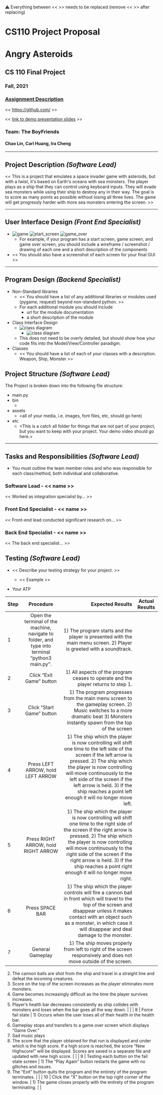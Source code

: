 :warning: Everything between << >> needs to be replaced (remove << >> after replacing)
# CS110 Project Proposal
#  Angry Asteroids 
## CS 110 Final Project
###  Fall, 2021 
### [Assignment Description](https://docs.google.com/document/d/1H4R6yLL7som1lglyXWZ04RvTp_RvRFCCBn6sqv-82ps/edit#)

<< [https://github.com/<repo>](#) >>

<< [link to demo presentation slides](#) >>

### Team:  The BoyFriends 
####  Chao Lin, Carl Huang, Ira Cheng

***

## Project Description *(Software Lead)*
<< This is a project that emulates a space invader game with asteroids, but with a twist, it's based on Earth's oceans with sea monsters. The player plays as a ship that they can control using keyboard inputs. They will evade sea monsters while using their ship to destroy any in their way. The goal is to score as many points as possible without losing all three lives. The game will get progressly harder with more sea monsters entering the screen. >>

***    

## User Interface Design *(Front End Specialist)*
* ![game](assets/game)
  ![start_screen](assets/start_screen)
  ![game_over](assets/game_over) 
    * For example, if your program has a start screen, game screen, and game over screen, you should include a wireframe / screenshot / drawing of each one and a short description of the components
* << You should also have a screenshot of each screen for your final GUI >>

***        

## Program Design *(Backend Specialist)*
* Non-Standard libraries
    * << You should have a list of any additional libraries or modules used (pygame, request) beyond non-standard python. >>
    * For each additional module you should include
        * url for the module documentation
        * a short description of the module
* Class Interface Design
    * ![class diagram](assets/diagram)
        * ![class diagram](assets/class_diagram.jpg)
    * This does not need to be overly detailed, but should show how your code fits into the Model/View/Controller paradigm.
* Classes
    * << You should have a list of each of your classes with a description. Weapon, Ship, Monster >>

## Project Structure *(Software Lead)*

The Project is broken down into the following file structure:
* main.py
* bin
    * <all of your python files should go here>
* assets
    * <all of your media, i.e. images, font files, etc, should go here)
* etc
    * <This is a catch all folder for things that are not part of your project, but you want to keep with your project. Your demo video should go here.>

***

## Tasks and Responsibilities *(Software Lead)*
* You must outline the team member roles and who was responsible for each class/method, both individual and collaborative.

### Software Lead - << name >>

<< Worked as integration specialist by... >>

### Front End Specialist - << name >>

<< Front-end lead conducted significant research on... >>

### Back End Specialist - << name >>

<< The back end specialist... >>

## Testing *(Software Lead)*
* << Describe your testing strategy for your project. >>
    * << Example >>

* Your ATP

| Step                  | Procedure     | Expected Results  | Actual Results |
| ----------------------|:-------------:| -----------------:| -------------- |
|  1  | Open the terminal of the machine, navigate to folder, and type into terminal “python3 main.py”. | 1) The program starts and the player is presented with the main menu screen. 2) Player is greeted with a soundtrack. |         |
|  2  | Click “Exit Game” button | 1) All aspects of the program ceases to operate and the player returns to step 1. |          |
|  3  | Click “Start Game” button | 1) The program progresses from the main menu screen to the gameplay screen. 2) Music switches to a more dramatic beat 3) Monsters instantly spawn from the top of the screen |          |
|  4  | Press LEFT ARROW, hold LEFT ARROW | 1) The ship which the player is now controlling will shift one time to the left side of the screen if the left arrow is pressed. 2) The ship which the player is now controlling will move continuously to the left side of the screen if the left arrow is held. 3) If the ship reaches a point left enough it will no longer move left. |         |
|  5  | Press RIGHT ARROW, hold RIGHT ARROW | 1) The ship which the player is now controlling will shift one time to the right side of the screen if the right arrow is pressed. 2) The ship which the player is now controlling will move continuously to the right side of the screen if the right arrow is held. 3) If the ship reaches a point right enough it will no longer move right. |          |
|  6  | Press SPACE BAR | 1) The ship which the player controls will fire a cannon ball in front which will travel to the top of the screen and disappear unless it makes contact with an object such as a monster, in which case it will disappear and deal damage to the monster. |           |
|  7  | General Gameplay | 1) The ship moves properly from left to right of the screen responsively and does not move outside of the screen. 
2) The cannon balls are shot from the ship and travel in a straight line and defeat the incoming creatures. 
3) Score on the top of the screen increases as the player eliminates more monsters. 
4) Game becomes increasingly difficult as the time the player survives increases. 
5) Player’s health bar decreases consistently as ship collides with monsters and loses when the bar goes all the way down. |             |
|  8  | Force fail state | 1) Occurs when the user loses all of their health in the health bar.
2) Gameplay stops and transfers to a game over screen which displays “Game Over.”
3) Sad music plays
4) The score that the player obtained for that run is displayed and under which is the high score. If a high score is reached, the score “New Highscore!” will be displayed. Scores are saved in a separate file and updated with new high score. |             |
|  9  | Testing each button on the fail state screen | 1) The “Play Again” button restarts the game with no glitches and issues. 
2) The “Exit” button quits the program and the entirety of the program terminates. |             |
|  10  | Click the “X” button on the top right corner of the window. | 1) The game closes properly with the entirety of the program terminating. |           |



 


















